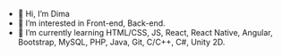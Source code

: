 - 👋 Hi, I’m Dima
- 👀 I’m interested in Front-end, Back-end.
- 🌱 I’m currently learning HTML/CSS, JS, React, React Native, Angular, Bootstrap, MySQL, PHP, Java, Git, C/C++, C#, Unity 2D.

<!---
UAdant/UAdant is a ✨ special ✨ repository because its `README.md` (this file) appears on your GitHub profile.
You can click the Preview link to take a look at your changes.
--->
